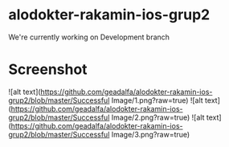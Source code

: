 # alodokter-rakamin-ios-grup2
We're currently working on Development branch

# Screenshot
![alt text](https://github.com/geadalfa/alodokter-rakamin-ios-grup2/blob/master/Successful Image/1.png?raw=true)
![alt text](https://github.com/geadalfa/alodokter-rakamin-ios-grup2/blob/master/Successful Image/2.png?raw=true)
![alt text](https://github.com/geadalfa/alodokter-rakamin-ios-grup2/blob/master/Successful Image/3.png?raw=true)

